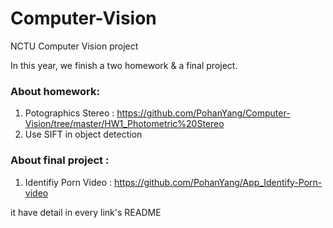 # Computer-Vision
NCTU Computer Vision project
  
  
In this year, we finish a two homework & a final project.  
### About homework:  
  1. Potographics Stereo : <https://github.com/PohanYang/Computer-Vision/tree/master/HW1_Photometric%20Stereo>  
  2. Use SIFT in object detection  
  
### About final project :  
  1. Identifiy Porn Video : <https://github.com/PohanYang/App_Identify-Porn-video>  
  
it have detail in every link's README
